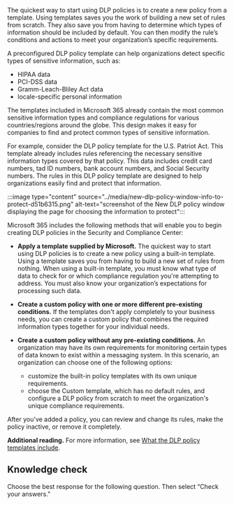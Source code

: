 The quickest way to start using DLP policies is to create a new policy from a template. Using templates saves you the work of building a new set of rules from scratch. They also save you from having to determine which types of information should be included by default. You can then modify the rule’s conditions and actions to meet your organization’s specific requirements.

A preconfigured DLP policy template can help organizations detect specific types of sensitive information, such as:

 -  HIPAA data
 -  PCI-DSS data
 -  Gramm-Leach-Bliley Act data
 -  locale-specific personal information

The templates included in Microsoft 365 already contain the most common sensitive information types and compliance regulations for various countries/regions around the globe. This design makes it easy for companies to find and protect common types of sensitive information.

For example, consider the DLP policy template for the U.S. Patriot Act. This template already includes rules referencing the necessary sensitive information types covered by that policy. This data includes credit card numbers, tad ID numbers, bank account numbers, and Social Security numbers. The rules in this DLP policy template are designed to help organizations easily find and protect that information.

:::image type="content" source="../media/new-dlp-policy-window-info-to-protect-d51b6315.png" alt-text="screenshot of the New DLP policy window displaying the page for choosing the information to protect":::


Microsoft 365 includes the following methods that will enable you to begin creating DLP policies in the Security and Compliance Center:

 -  **Apply a template supplied by Microsoft.** The quickest way to start using DLP policies is to create a new policy using a built-in template. Using a template saves you from having to build a new set of rules from nothing. When using a built-in template, you must know what type of data to check for or which compliance regulation you're attempting to address. You must also know your organization’s expectations for processing such data.
 -  **Create a custom policy with one or more different pre-existing conditions.** If the templates don't apply completely to your business needs, you can create a custom policy that combines the required information types together for your individual needs.
 -  **Create a custom policy without any pre-existing conditions.** An organization may have its own requirements for monitoring certain types of data known to exist within a messaging system. In this scenario, an organization can choose one of the following options:
    
     -  customize the built-in policy templates with its own unique requirements.
     -  choose the Custom template, which has no default rules, and configure a DLP policy from scratch to meet the organization's unique compliance requirements.

After you've added a policy, you can review and change its rules, make the policy inactive, or remove it completely.

**Additional reading.** For more information, see [What the DLP policy templates include](https://docs.microsoft.com/microsoft-365/compliance/what-the-dlp-policy-templates-include?azure-portal=true).

## Knowledge check

Choose the best response for the following question. Then select “Check your answers.”